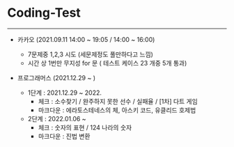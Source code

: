 # Coding-Test
---
- 카카오 (2021.09.11 14:00 ~ 19:05 / 14:00 ~ 16:00)
  - 7문제중 1,2,3 시도 (세문제정도 풀만하다고 느낌)
  - 시간 상 1번만 무지성 for 문 ( 테스트 케이스 23 개중 5개 통과)
 
- 프로그래머스 (2021.12.29 ~ )
  - 1단계 : 2021.12.29 ~ 2022.
    - 체크 : 소수찾기 / 완주하지 못한 선수 / 실패율 / [1차] 다트 게임
    - 마크다운 : 에라토스테네스의 체, 아스키 코드, 유클리드 호제법
  - 2단계 : 2022.01.06 ~ 
    - 체크 : 숫자의 표현 / 124 나라의 숫자
    - 마크다운 : 진법 변환
